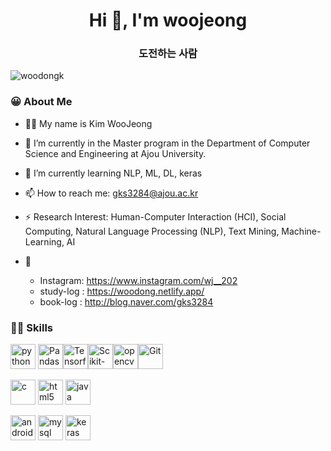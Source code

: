 <h1 align="center">Hi 👋, I'm woojeong</h1>
<h3 align="center">도전하는 사람</h3>
<p align="left"> <img src="![](https://komarev.com/ghpvc/?username=woodongk&color=brightgreen)
" alt="woodongk" /> </p>


### 😀 About Me
- 👩🏻 My name is Kim WooJeong

- 🔭 I’m currently in the Master program in the Department of Computer Science and Engineering at Ajou University.

- 🌱 I’m currently learning NLP, ML, DL, keras

- 📫 How to reach me: gks3284@ajou.ac.kr

- ⚡ Research Interest: Human-Computer Interaction (HCI), Social Computing, Natural Language Processing (NLP), Text Mining, Machine-Learning, AI

- 👻
  - Instagram: https://www.instagram.com/wj__202
  - study-log : https://woodong.netlify.app/
  - book-log : http://blog.naver.com/gks3284


### 👩‍💻 Skills
<div>
<img src="https://devicons.github.io/devicon/devicon.git/icons/python/python-original.svg" alt="python" width="40" height="40"/> <img src="https://avatars1.githubusercontent.com/u/21206976?s=200&v=4" alt="Pandas" width="40px" /><img src="https://avatars0.githubusercontent.com/u/15658638?s=200&v=4" alt="Tensorflow" width="40px" /><img src="https://avatars2.githubusercontent.com/u/365630?s=200&v=4" alt="Scikit-learn" width="40px" /><img src="https://www.vectorlogo.zone/logos/opencv/opencv-icon.svg" alt="opencv" width="40" height="40"/><img src="https://user-images.githubusercontent.com/32125218/89159419-6c847c80-d5aa-11ea-8421-2301fbc9c917.png" alt="Git" width="40px" />

<img src="https://devicons.github.io/devicon/devicon.git/icons/c/c-original.svg" alt="c" width="40" height="40"/>  <img src="https://devicons.github.io/devicon/devicon.git/icons/html5/html5-original-wordmark.svg" alt="html5" width="40" height="40"/> <img src="https://devicons.github.io/devicon/devicon.git/icons/java/java-original-wordmark.svg" alt="java" width="40" height="40"/> <p align="left"><img src="https://devicons.github.io/devicon/devicon.git/icons/android/android-original-wordmark.svg" alt="android" width="40" height="40"/> <img src="https://devicons.github.io/devicon/devicon.git/icons/mysql/mysql-original-wordmark.svg" alt="mysql" width="40" height="40"/>   <img src="https://upload.wikimedia.org/wikipedia/commons/thumb/a/ae/Keras_logo.svg/1024px-Keras_logo.svg.png" alt="keras" width="40" height="40"/>

</div>
